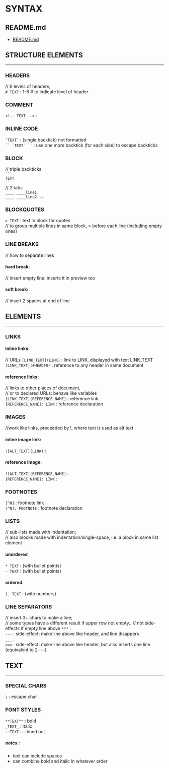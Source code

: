 # SYNTAX


## README.md  
*	[README.md](./README.md)  

## STRUCTURE ELEMENTS
---
### HEADERS
// 6 levels of headers;  
`# TEXT` : 1-6 \# to indicate level of header
### COMMENT
`<!-- TEXT -->` :  
### INLINE CODE
`` `TEXT` `` : (single backtick) not formatted  
``` `` `TEXT` `` ``` : use one more backtick (for each side) to escape backticks
### BLOCK
// triple backticks  
` ``` `  
`TEXT`  
` ``` `  
// 2 tabs  
`____ ____line1		`  
`____ ____line2...	`  
### BLOCKQUOTES
`> TEXT` : text in block for quotes  
// to group multiple lines in same block, > before each line (including empty ones)
### LINE BREAKS
// how to separate lines
#### hard break:
// insert empty line: inserts it in preview too
#### soft break:
// insert 2 spaces at end of line


## ELEMENTS
---
### LINKS
#### inline links:
// URLs
`[LINK_TEXT](LINK)` : link to LINK, displayed with text LINK_TEXT  
`[LINK_TEXT](#HEADER)` : reference to any header in same document  
#### reference links:
// links to other places of document,  
// or to declared URLs: behave like variables  
`[LINK_TEXT][REFERENCE_NAME]` : reference link  
`[REFERENCE_NAME]: LINK` : reference declaration  

### IMAGES
//work like links, preceeded by !, where text is used as alt text
#### inline image link:
`![ALT_TEXT](LINK)` : 
#### reference image:
`![ALT_TEXT][REFERENCE_NAME]` :  
`[REFERENCE_NAME]: LINK` :  
### FOOTNOTES
`[^N]` : footnote link  
`[^N]: FOOTNOTE` : footnote declaration

### LISTS
// sub-lists made with indentation;  
// also blocks made with indentation/single-space, i.e. a block in same list element
#### unordered
`* TEXT` : (with bullet points)  
`- TEXT` : (with bullet points)
#### ordered
`1. TEXT` : (with numbers)

### LINE SEPARATORS
// insert 3+ chars to make a line;  
// some types have a different result if upper row not empty..
// not side-effects if empty line above
`***` :  
`---` : side-effect: make line above like header, and line disappers  
`___` :  
`===` : side-effect: make line above like header, but also inserts one line (equivalent to 2 ---)  


## TEXT
---
### SPECIAL CHARS
`\` : escape char
### FONT STYLES
`**TEXT**` : bold  
`_TEXT_` : italic  
`~~TEXT~~` : lined out  
##### notes : 
- text can include spaces
- can combine bold and italic in whatever order


